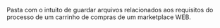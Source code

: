 Pasta com o intuito de guardar arquivos relacionados aos requisitos do processo de um carrinho de compras de um marketplace WEB.
